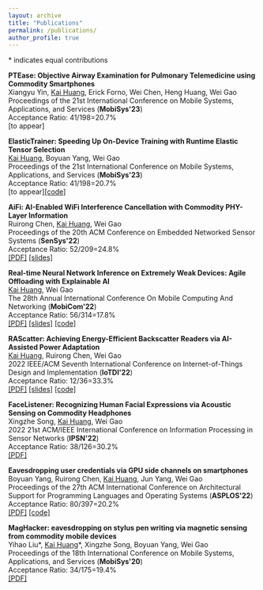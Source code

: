 ```yaml
---
layout: archive
title: "Publications"
permalink: /publications/
author_profile: true
---
```


\* indicates equal contributions

<b>PTEase: Objective Airway Examination for Pulmonary Telemedicine using Commodity Smartphones </b> <br>
Xiangyu Yin, <u>Kai Huang</u>, Erick Forno, Wei Chen, Heng Huang, Wei Gao <br>
Proceedings of the 21st International Conference on Mobile Systems, Applications, and Services (<b>MobiSys'23</b>)<br>
Acceptance Ratio: 41/198=20.7%<br>
[to appear]

<b>ElasticTrainer: Speeding Up On-Device Training with Runtime Elastic Tensor Selection </b> <br>
<u>Kai Huang</u>, Boyuan Yang, Wei Gao <br>
Proceedings of the 21st International Conference on Mobile Systems, Applications, and Services (<b>MobiSys'23</b>)<br>
Acceptance Ratio: 41/198=20.7%<br>
[to appear][[code]](https://github.com/HelloKevin07/ElasticTrainer)

<b>AiFi: AI-Enabled WiFi Interference Cancellation with Commodity PHY-Layer Information</b> <br>
Ruirong Chen, <u>Kai Huang</u>, Wei Gao <br>
Proceedings of the 20th ACM Conference on Embedded Networked Sensor Systems (<b>SenSys'22</b>)<br>
Acceptance Ratio: 52/209=24.8%<br>
[[PDF]](http://hellokevin07.github.io/files/sensys22-AiFi.pdf)
[[slides]](https://github.com/HelloKevin07/HelloKevin07.github.io/raw/master/files/AiFi-slides.pptx)

<b>Real-time Neural Network Inference on Extremely Weak Devices: Agile Offloading with Explainable AI</b> <br>
<u>Kai Huang</u>, Wei Gao <br>
The 28th Annual International Conference On
Mobile Computing And Networking (<b>MobiCom'22</b>)<br>
Acceptance Ratio: 56/314=17.8%<br>
[[PDF]](http://hellokevin07.github.io/files/mobicom22-AgileNN.pdf)
[[slides]](https://github.com/HelloKevin07/HelloKevin07.github.io/raw/master/files/AgileNN-slides.pptx)
[[code]](https://github.com/HelloKevin07/AgileNN)

<b>RAScatter: Achieving Energy-Efficient Backscatter Readers via AI-Assisted Power Adaptation</b> <br>
<u>Kai Huang</u>, Ruirong Chen, Wei Gao <br>
2022 IEEE/ACM Seventh International Conference on Internet-of-Things Design and Implementation (<b>IoTDI'22</b>)<br>
Acceptance Ratio: 12/36=33.3%<br>
[[PDF]](http://hellokevin07.github.io/files/iotdi22-RAScatter.pdf)
[[slides]](https://github.com/HelloKevin07/HelloKevin07.github.io/raw/master/files/RAScatter-slides.pptx)
[[code]](https://github.com/HelloKevin07/RAScatter)

<b>FaceListener: Recognizing Human Facial Expressions via Acoustic Sensing on Commodity Headphones</b> <br>
Xingzhe Song, <u>Kai Huang</u>, Wei Gao <br>
2022 21st ACM/IEEE International Conference on Information Processing in Sensor Networks (<b>IPSN'22</b>)<br>
Acceptance Ratio: 38/126=30.2%<br>
[[PDF]](http://hellokevin07.github.io/files/ipsn22-FaceListener.pdf)

<b>Eavesdropping user credentials via GPU side channels on smartphones</b> <br>
Boyuan Yang, Ruirong Chen, <u>Kai Huang</u>, Jun Yang, Wei Gao <br>
Proceedings of the 27th ACM International Conference on Architectural Support for Programming Languages and Operating Systems (<b>ASPLOS'22</b>)<br>
Acceptance Ratio: 80/397=20.2%<br>
[[PDF]](http://hellokevin07.github.io/files/asplos22-perfinfer.pdf)
[[code]](https://github.com/perfinfer/code)

<b>MagHacker: eavesdropping on stylus pen writing via magnetic sensing from commodity mobile devices</b> <br>
Yihao Liu\*, <u>Kai Huang</u>\*, Xingzhe Song, Boyuan Yang, Wei Gao <br>
Proceedings of the 18th International Conference on Mobile Systems, Applications, and Services (<b>MobiSys'20</b>)<br>
Acceptance Ratio: 34/175=19.4%<br>
[[PDF]](http://hellokevin07.github.io/files/mobisys20-MagHacker.pdf)
